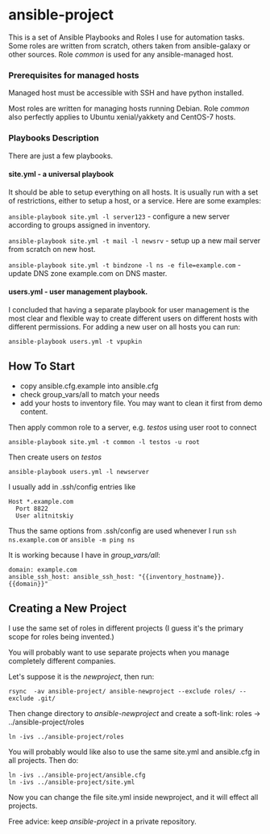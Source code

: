 # ansible-project
This is a set of Ansible Playbooks and Roles I use for automation tasks.
Some roles are written from scratch, others taken from ansible-galaxy or other sources.
Role *common* is used for any ansible-managed host.

### Prerequisites for managed hosts
Managed host must be accessible with SSH and have python installed.

Most roles are written for managing hosts running Debian. 
Role *common* also perfectly applies to Ubuntu xenial/yakkety and CentOS-7 hosts.

### Playbooks Description
There are just a few playbooks.

#### site.yml - a universal playbook
It should be able to setup everything on all hosts.
It is usually run with a set of restrictions, either to setup a host, or a service.
Here are some examples:

`ansible-playbook site.yml -l server123` - configure a new server according to groups assigned in inventory.

`ansible-playbook site.yml -t mail -l newsrv` - setup up a new mail server from scratch on new host.

`ansible-playbook site.yml -t bindzone -l ns -e file=example.com` - update DNS zone example.com on DNS master.

#### users.yml - user management playbook.
I concluded that having a separate playbook for user management is the most clear and flexible way to create different users on different hosts with different permissions.
For adding a new user on all hosts you can run: 
```
ansible-playbook users.yml -t vpupkin
```


## How To Start
 * copy ansible.cfg.example into ansible.cfg
 * check group_vars/all to match your needs
 * add your hosts to inventory file. You may want to clean it first from demo content.

Then apply common role to a server, e.g. *testos* using user root to connect
```
ansible-playbook site.yml -t common -l testos -u root
```

Then create users on *testos*
```
ansible-playbook users.yml -l newserver
```

I usually add in .ssh/config entries like
```
Host *.example.com
  Port 8822
  User alitnitskiy
```
Thus the same options from .ssh/config are used whenever I run `ssh ns.example.com` or `ansible -m ping ns`

It is working because I have in *group_vars/all*:
```
domain: example.com
ansible_ssh_host: ansible_ssh_host: "{{inventory_hostname}}.{{domain}}"
```

## Creating a New Project
I use the same set of roles in different projects (I guess it's the primary scope for roles being invented.)

You will probably want to use separate projects when you manage completely different companies. 

Let's suppose it is the *newproject*, then run:
```
rsync  -av ansible-project/ ansible-newproject --exclude roles/ --exclude .git/
```

Then change directory to *ansible-newproject* and create a soft-link: roles -> ../ansible-project/roles

```
ln -ivs ../ansible-project/roles
```

You will probably would like also to use the same site.yml and ansible.cfg in all projects. Then do:
```
ln -ivs ../ansible-project/ansible.cfg
ln -ivs ../ansible-project/site.yml
```
Now you can change the file site.yml inside newproject, and it will effect all projects.

Free advice: keep *ansible-project* in a private repository.

